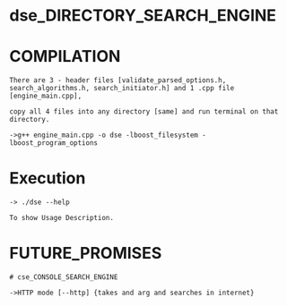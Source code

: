 # dse_DIRECTORY_SEARCH_ENGINE


# COMPILATION

    There are 3 - header files [validate_parsed_options.h, search_algorithms.h, search_initiator.h] and 1 .cpp file [engine_main.cpp], 
    
    copy all 4 files into any directory [same] and run terminal on that directory.
    
    ->g++ engine_main.cpp -o dse -lboost_filesystem -lboost_program_options
    
    
# Execution
    
    -> ./dse --help      
    
    To show Usage Description.
    
    

# FUTURE_PROMISES

    # cse_CONSOLE_SEARCH_ENGINE

    ->HTTP mode [--http] {takes and arg and searches in internet}

